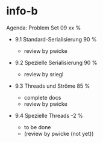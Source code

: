 
# info-b


Agenda: Problem Set 09            xx % 

- 9.1 Standard-Serialisierung     90 %
  - review by pwicke
  
- 9.2 Spezielle Serialisierung    90 %
  - review by sriegl
  
- 9.3 Threads und Ströme          85 %
  - complete docs
  - review by pwicke
  
- 9.4 Spezielle Threads           -2 %
  - to be done
  - (review by pwicke (not yet))
  
  